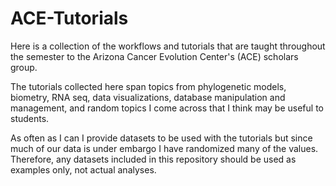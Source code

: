 # ACE-Tutorials
Here is a collection of the workflows and tutorials that are taught throughout the semester to the Arizona Cancer Evolution Center's (ACE) scholars group.

The tutorials collected here span topics from phylogenetic models, biometry, RNA seq, data visualizations, database manipulation and management, and random topics
I come across that I think may be useful to students.

As often as I can I provide datasets to be used with the tutorials but since much of our data is under embargo I have randomized many of the values. Therefore, any datasets included in this repository should be used as examples only, not actual analyses. 
